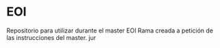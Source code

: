 # EOI
Repositorio para utilizar durante el master EOI
Rama creada a petición de las instrucciones del master.
jur

